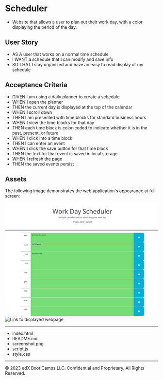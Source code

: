 # Scheduler

- Website that allows a user to plan out their work day, with a color displaying the period of the day.

## User Story

- AS A user that works on a normal time schedule
- I WANT a schedule that I can modify and save info
- SO THAT I stay organized and have an easy to read display of my schedule

## Acceptance Criteria

- GIVEN I am using a daily planner to create a schedule
- WHEN I open the planner
- THEN the current day is displayed at the top of the calendar
- WHEN I scroll down
- THEN I am presented with time blocks for standard business hours
- WHEN I view the time blocks for that day
- THEN each time block is color-coded to indicate whether it is in the past, present, or future
- WHEN I click into a time block
- THEN I can enter an event
- WHEN I click the save button for that time block
- THEN the text for that event is saved in local storage
- WHEN I refresh the page
- THEN the saved events persist

## Assets

The following image demonstrates the web application's appearance at full screen:

![Full webpage with each section and hero picture](./screenshot.png)
![Link to displayed webpage](https://joshuamartinez1014.github.io/Scheduler/)

---

- index.html
- README.md
- screenshot.png
- script.js
- style.css

---

© 2023 edX Boot Camps LLC. Confidential and Proprietary. All Rights Reserved.
